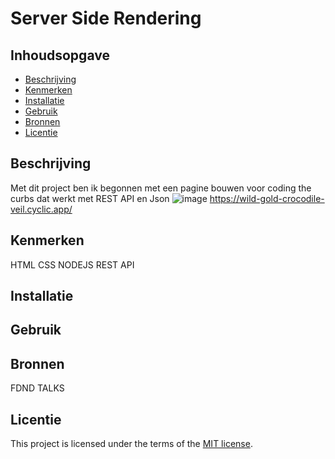 # Server Side Rendering

## Inhoudsopgave

- [Beschrijving](#beschrijving)
- [Kenmerken](#kenmerken)
- [Installatie](#installatie)
- [Gebruik](#gebruik)
- [Bronnen](#bronnen)
- [Licentie](#licentie)

## Beschrijving

Met dit project ben ik begonnen met een pagine bouwen voor coding the curbs dat werkt met REST API en Json
![image](https://user-images.githubusercontent.com/112856020/225879025-1922d99c-8514-4a8d-a7fd-4fa1d251b3f3.png)
https://wild-gold-crocodile-veil.cyclic.app/

## Kenmerken

HTML 
CSS
NODEJS 
REST API

## Installatie

## Gebruik

## Bronnen
FDND TALKS

## Licentie

This project is licensed under the terms of the [MIT license](./LICENSE).
